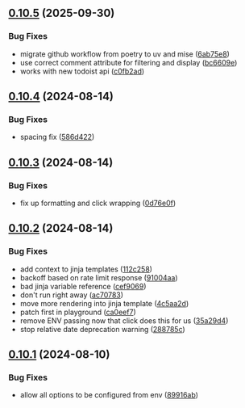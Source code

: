 ## [0.10.5](https://github.com/iloveitaly/todoist-digest/compare/v0.10.4...v0.10.5) (2025-09-30)


### Bug Fixes

* migrate github workflow from poetry to uv and mise ([6ab75e8](https://github.com/iloveitaly/todoist-digest/commit/6ab75e8c1445c9904136401d5e0ddd0a6d6789ef))
* use correct comment attribute for filtering and display ([bc6609e](https://github.com/iloveitaly/todoist-digest/commit/bc6609e0a4ddb29181441e019b5cecc1b2206219))
* works with new todoist api ([c0fb2ad](https://github.com/iloveitaly/todoist-digest/commit/c0fb2ad823ce6df874b57118901dd06d9765017c))



## [0.10.4](https://github.com/iloveitaly/todoist-digest/compare/v0.10.3...v0.10.4) (2024-08-14)


### Bug Fixes

* spacing fix ([586d422](https://github.com/iloveitaly/todoist-digest/commit/586d42266eb36ad441a2531933510ae2148d6eb8))



## [0.10.3](https://github.com/iloveitaly/todoist-digest/compare/v0.10.2...v0.10.3) (2024-08-14)


### Bug Fixes

* fix up formatting and click wrapping ([0d76e0f](https://github.com/iloveitaly/todoist-digest/commit/0d76e0f82b72dba8c8ab5dae828df8257f856e5d))



## [0.10.2](https://github.com/iloveitaly/todoist-digest/compare/v0.10.1...v0.10.2) (2024-08-14)


### Bug Fixes

* add context to jinja templates ([112c258](https://github.com/iloveitaly/todoist-digest/commit/112c258a31136ef9efcb71d0acd054ddc9fd4521))
* backoff based on rate limit response ([91004aa](https://github.com/iloveitaly/todoist-digest/commit/91004aabc15f5c87cd1f93998121d632617c9579))
* bad jinja variable reference ([cef9069](https://github.com/iloveitaly/todoist-digest/commit/cef9069358d52decd9157eead6bbb484685b1fff))
* don't run right away ([ac70783](https://github.com/iloveitaly/todoist-digest/commit/ac70783e9cdcd5001ef3762563420fe67746bfcc))
* move more rendering into jinja template ([4c5aa2d](https://github.com/iloveitaly/todoist-digest/commit/4c5aa2daf1807c3a39bb5445993d4f43097f5c00))
* patch first in playground ([ca0eef7](https://github.com/iloveitaly/todoist-digest/commit/ca0eef77df6046bf020453a7caf28c863ccc40ad))
* remove ENV passing now that click does this for us ([35a29d4](https://github.com/iloveitaly/todoist-digest/commit/35a29d4cff905edcb5c172d4fdcbde0b6aacead1))
* stop relative date deprecation warning ([288785c](https://github.com/iloveitaly/todoist-digest/commit/288785c42c40e54177501052ce93a8ca546fa525))



## [0.10.1](https://github.com/iloveitaly/todoist-digest/compare/v0.10.0...v0.10.1) (2024-08-10)


### Bug Fixes

* allow all options to be configured from env ([89916ab](https://github.com/iloveitaly/todoist-digest/commit/89916ab524c93241649bc14b10f104fe725f4019))



